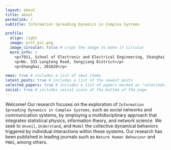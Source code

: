 ```yaml
---
layout: about
title: about
permalink: /
subtitle: Information Spreading Dynamics in Complex Systems

profile:
  align: right
  image: prof_pic.png
  image_circular: false # crops the image to make it circular
  more_info: >
    <p>7911, School of Electronic and Electrical Engineering, Shanghai University of Engineering Science</p>
    <p>No. 333 Longteng Road, Songjiang District</p>
    <p>Shanghai, 201620</p>

news: true # includes a list of news items
latest_posts: true # includes a list of the newest posts
selected_papers: true # includes a list of papers marked as "selected={true}"
social: true # includes social icons at the bottom of the page
---
```


Welcome! Our research focuses on the exploration of `Information Spreading Dynamics in Complex Systems`, such as social networks and communication systems, by employing a multidisciplinary approach that integrates statistical physics, information theory, and network science. We seek to `Unveil`, `Understand`, and `Model` the collective dynamical behaviors triggered by individual interactions within these systems. Our research has been published in leading journals such as `Nature Human Behaviour` and `PNAS`, among others.
